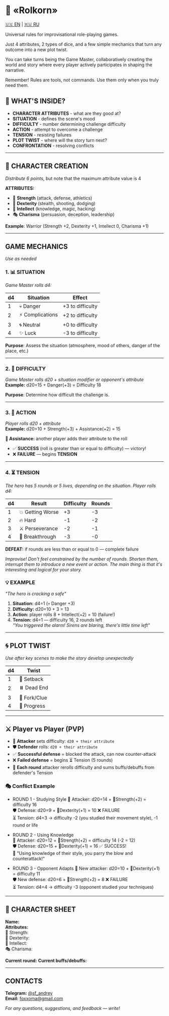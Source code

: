 # 🎲 «Rolkorn»

[🇺🇸 EN](README_EN.md) | [🇷🇺 RU](README.md)

Universal rules for improvisational role-playing games.

Just 4 attributes, 2 types of dice, and a few simple mechanics that turn any outcome into a new plot twist.

You can take turns being the Game Master, collaboratively creating the world and story where every player actively participates in shaping the narrative.

Remember! Rules are tools, not commands. Use them only when you truly need them.

## 🎯 WHAT'S INSIDE?

- **CHARACTER ATTRIBUTES** - what are they good at?  
- **SITUATION** - defines the scene's mood  
- **DIFFICULTY** - number determining challenge difficulty  
- **ACTION** - attempt to overcome a challenge  
- **TENSION** - resisting failures  
- **PLOT TWIST** - where will the story turn next?  
- **CONFRONTATION** - resolving conflicts

---

## 👤 CHARACTER CREATION  
*Distribute 6 points*, but note that the maximum attribute value is 4

**ATTRIBUTES:**
- 💪 **Strength** (attack, defense, athletics)  
- 🎯 **Dexterity** (stealth, shooting, dodging)  
- 🧠 **Intellect** (knowledge, magic, hacking)  
- 🎭 **Charisma** (persuasion, deception, leadership)

**Example**: Warrior (Strength +2, Dexterity +1, Intellect 0, Charisma +1)

---

## GAME MECHANICS  
*Use as needed*

### 1. 📊 **SITUATION**  
*Game Master rolls d4:*

| d4  | Situation    | Effect         |
| --- | ------------ | -------------- |
| 1   | 💀 Danger    | +3 to difficulty |
| 2   | ⚡ Complications | +2 to difficulty |
| 3   | 🌀 Neutral   | +0 to difficulty |
| 4   | ✨ Luck      | -3 to difficulty |

**Purpose**: Assess the situation (atmosphere, mood of others, danger of the place, etc.)

---

### 2. 🎯 **DIFFICULTY**  
*Game Master rolls d20 + situation modifier or opponent's attribute*  
**Example:** d20=15 + Danger(+3) = Difficulty 18

**Purpose**: Determine how difficult the challenge is.

---

### 3. 🎲 **ACTION**  
*Player rolls d20 + attribute*  
**Example:** d20=10 + Strength(+3) + Assistance(+2) = 15

**🤝 Assistance:** another player adds their attribute to the roll

- ✅ **SUCCESS** (roll is greater than or equal to difficulty) — victory!  
- ❌ **FAILURE** — begins **TENSION**

---

### 4. ⏳ **TENSION**  
*The hero has 5 rounds or 5 lives, depending on the situation.
Player rolls d4:*

| d4  | Result       | Difficulty | Rounds |
| --- | ------------ | ---------- | ------ |
| 1   | 💥 Getting Worse | +3        | -3     |
| 2   | 🔥 Hard      | -1        | -2     |
| 3   | ⚔️ Perseverance | -2        | -1     |
| 4   | 🎯 Breakthrough | -3        | -0     |

**DEFEAT:** if rounds are less than or equal to 0 — complete failure

*Improvise! Don't feel constrained by the number of rounds. Shorten them, interrupt them to introduce a new event or action. The main thing is that it's interesting and logical for your story.*

### 💡 EXAMPLE

*"The hero is cracking a safe"*  
1. **Situation:** d4=1 (💀 Danger +3)  
2. **Difficulty:** d20=10 + 3 = 13  
3. **Action:** player rolls 8 + Intellect(+2) = 10 (failure!)  
4. **Tension:** d4=1 — difficulty 16, 2 rounds left  
*"You triggered the alarm! Sirens are blaring, there's little time left"*

---

## 🌀 **PLOT TWIST**
*Use after key scenes to make the story develop unexpectedly*

| d4  | Twist            |
| --- | ---------------- |
| 1   | 🔄 Setback       |
| 2   | ⏸️ Dead End      |
| 3   | 🌱 Fork/Clue     |
| 4   | 🎯 Progress      |

---

## ⚔️ Player vs Player (PVP)

- 🎲 **Attacker** sets difficulty: `d20 + their attribute`  
- 🛡️ **Defender** rolls: `d20 + their attribute`  
- ✅ **Successful defense** = blocked the attack, can now counter-attack  
- ❌ **Failed defense** = begins ⏳ Tension (5 rounds)  
- 🔁 **Each round** attacker rerolls difficulty and sums buffs/debuffs from defender's Tension  

### 🎭 Conflict Example

- ROUND 1 - Studying Style
	🎲 Attacker: d20=14 + 💪Strength(+2) = difficulty 16  
	🛡️ Defense: d20=9 + 🎯Dexterity(+1) = 10 ❌ FAILURE  
	⏳ Tension: d4=3 → difficulty -2 (you studied their movement style), -1 round or life  

- ROUND 2 - Using Knowledge  
	🎲 Attacker: d20=12 + 💪Strength(+2) = difficulty 14 (-2 = 12)  
	🛡️ Defense: d20=15 + 🎯Dexterity(+1) = 16 ✅ SUCCESS!  
	💬 "Using knowledge of their style, you parry the blow and counterattack!"  

- ROUND 3 - Opponent Adapts
	🎲 New attacker: d20=10 + 🎯Dexterity(+1) = difficulty 11  
	🛡️ New defense: d20=6 + 💪Strength(+2) = 8 ❌ FAILURE  
	⏳ Tension: d4=4 → difficulty -3 (opponent studied your techniques)  

---

## 📝 CHARACTER SHEET

**Name:**  
**Attributes:**  
💪 Strength:  
🎯 Dexterity:  
🧠 Intellect:  
🎭 Charisma:  

**Current round:**
**Current buffs/debuffs:**

---

## CONTACTS

**Telegram:** [@sf_andrey](https://t.me/sf_andrey)  
**Email:** foxxoma@gmail.com

*For any questions, suggestions, and feedback — write!*